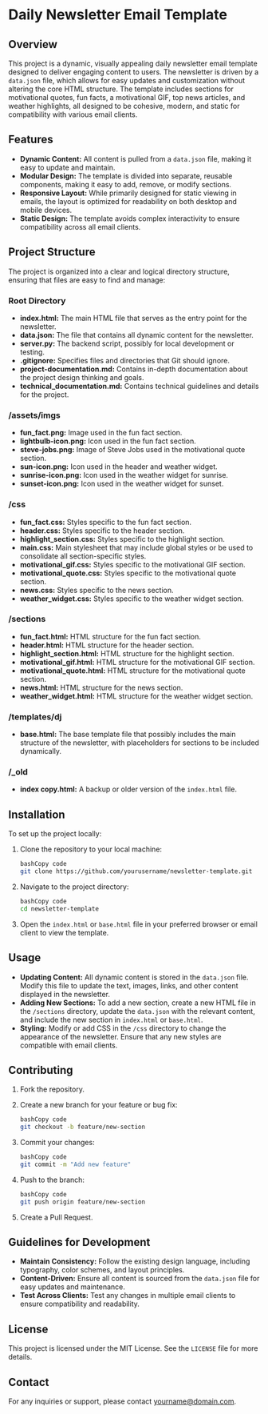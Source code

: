 # Daily Newsletter Email Template

## Overview

This project is a dynamic, visually appealing daily newsletter email template designed to deliver engaging content to users. The newsletter is driven by a `data.json` file, which allows for easy updates and customization without altering the core HTML structure. The template includes sections for motivational quotes, fun facts, a motivational GIF, top news articles, and weather highlights, all designed to be cohesive, modern, and static for compatibility with various email clients.

## Features

- **Dynamic Content:** All content is pulled from a `data.json` file, making it easy to update and maintain.
- **Modular Design:** The template is divided into separate, reusable components, making it easy to add, remove, or modify sections.
- **Responsive Layout:** While primarily designed for static viewing in emails, the layout is optimized for readability on both desktop and mobile devices.
- **Static Design:** The template avoids complex interactivity to ensure compatibility across all email clients.

## Project Structure

The project is organized into a clear and logical directory structure, ensuring that files are easy to find and manage:

### Root Directory

- **index.html:** The main HTML file that serves as the entry point for the newsletter.
- **data.json:** The file that contains all dynamic content for the newsletter.
- **server.py:** The backend script, possibly for local development or testing.
- **.gitignore:** Specifies files and directories that Git should ignore.
- **project-documentation.md:** Contains in-depth documentation about the project design thinking and goals.
- **technical_documentation.md:** Contains technical guidelines and details for the project.

### /assets/imgs

- **fun_fact.png:** Image used in the fun fact section.
- **lightbulb-icon.png:** Icon used in the fun fact section.
- **steve-jobs.png:** Image of Steve Jobs used in the motivational quote section.
- **sun-icon.png:** Icon used in the header and weather widget.
- **sunrise-icon.png:** Icon used in the weather widget for sunrise.
- **sunset-icon.png:** Icon used in the weather widget for sunset.

### /css

- **fun_fact.css:** Styles specific to the fun fact section.
- **header.css:** Styles specific to the header section.
- **highlight_section.css:** Styles specific to the highlight section.
- **main.css:** Main stylesheet that may include global styles or be used to consolidate all section-specific styles.
- **motivational_gif.css:** Styles specific to the motivational GIF section.
- **motivational_quote.css:** Styles specific to the motivational quote section.
- **news.css:** Styles specific to the news section.
- **weather_widget.css:** Styles specific to the weather widget section.

### /sections

- **fun_fact.html:** HTML structure for the fun fact section.
- **header.html:** HTML structure for the header section.
- **highlight_section.html:** HTML structure for the highlight section.
- **motivational_gif.html:** HTML structure for the motivational GIF section.
- **motivational_quote.html:** HTML structure for the motivational quote section.
- **news.html:** HTML structure for the news section.
- **weather_widget.html:** HTML structure for the weather widget section.

### /templates/dj

- **base.html:** The base template file that possibly includes the main structure of the newsletter, with placeholders for sections to be included dynamically.

### /_old

- **index copy.html:** A backup or older version of the `index.html` file.

## Installation

To set up the project locally:

1. Clone the repository to your local machine:
    
    ```bash
    bashCopy code
    git clone https://github.com/yourusername/newsletter-template.git
    
    ```
    
2. Navigate to the project directory:
    
    ```bash
    bashCopy code
    cd newsletter-template
    
    ```
    
3. Open the `index.html` or `base.html` file in your preferred browser or email client to view the template.

## Usage

- **Updating Content:** All dynamic content is stored in the `data.json` file. Modify this file to update the text, images, links, and other content displayed in the newsletter.
- **Adding New Sections:** To add a new section, create a new HTML file in the `/sections` directory, update the `data.json` with the relevant content, and include the new section in `index.html` or `base.html`.
- **Styling:** Modify or add CSS in the `/css` directory to change the appearance of the newsletter. Ensure that any new styles are compatible with email clients.

## Contributing

1. Fork the repository.
2. Create a new branch for your feature or bug fix:
    
    ```bash
    bashCopy code
    git checkout -b feature/new-section
    
    ```
    
3. Commit your changes:
    
    ```bash
    bashCopy code
    git commit -m "Add new feature"
    
    ```
    
4. Push to the branch:
    
    ```bash
    bashCopy code
    git push origin feature/new-section
    
    ```
    
5. Create a Pull Request.

## Guidelines for Development

- **Maintain Consistency:** Follow the existing design language, including typography, color schemes, and layout principles.
- **Content-Driven:** Ensure all content is sourced from the `data.json` file for easy updates and maintenance.
- **Test Across Clients:** Test any changes in multiple email clients to ensure compatibility and readability.

## License

This project is licensed under the MIT License. See the `LICENSE` file for more details.

## Contact

For any inquiries or support, please contact yourname@domain.com.